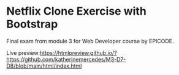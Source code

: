 <h1>Netflix Clone Exercise with Bootstrap</h1>
Final exam from module 3 for Web Developer course by EPICODE.

Live preview:https://htmlpreview.github.io/?https://github.com/katherinemercedes/M3-D7-D8/blob/main/html/index.html
